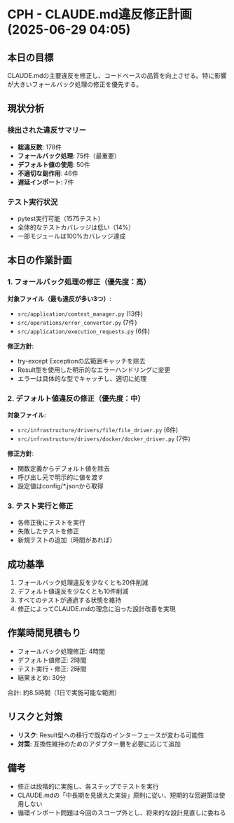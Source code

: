 # CPH - CLAUDE.md違反修正計画 (2025-06-29 04:05)

## 本日の目標
CLAUDE.mdの主要違反を修正し、コードベースの品質を向上させる。特に影響が大きいフォールバック処理の修正を優先する。

## 現状分析
### 検出された違反サマリー
- **総違反数**: 178件
- **フォールバック処理**: 75件（最重要）
- **デフォルト値の使用**: 50件
- **不適切な副作用**: 46件
- **遅延インポート**: 7件

### テスト実行状況
- pytest実行可能（1575テスト）
- 全体的なテストカバレッジは低い（14%）
- 一部モジュールは100%カバレッジ達成

## 本日の作業計画

### 1. フォールバック処理の修正（優先度：高）
**対象ファイル（最も違反が多い3つ）**:
- `src/application/contest_manager.py` (13件)
- `src/operations/error_converter.py` (7件)
- `src/application/execution_requests.py` (6件)

**修正方針**:
- try-except Exceptionの広範囲キャッチを除去
- Result型を使用した明示的なエラーハンドリングに変更
- エラーは具体的な型でキャッチし、適切に処理

### 2. デフォルト値違反の修正（優先度：中）
**対象ファイル**:
- `src/infrastructure/drivers/file/file_driver.py` (6件)
- `src/infrastructure/drivers/docker/docker_driver.py` (7件)

**修正方針**:
- 関数定義からデフォルト値を除去
- 呼び出し元で明示的に値を渡す
- 設定値はconfig/*.jsonから取得

### 3. テスト実行と修正
- 各修正後にテストを実行
- 失敗したテストを修正
- 新規テストの追加（時間があれば）

## 成功基準
1. フォールバック処理違反を少なくとも20件削減
2. デフォルト値違反を少なくとも10件削減
3. すべてのテストが通過する状態を維持
4. 修正によってCLAUDE.mdの理念に沿った設計改善を実現

## 作業時間見積もり
- フォールバック処理修正: 4時間
- デフォルト値修正: 2時間
- テスト実行・修正: 2時間
- 結果まとめ: 30分

合計: 約8.5時間（1日で実施可能な範囲）

## リスクと対策
- **リスク**: Result型への移行で既存のインターフェースが変わる可能性
- **対策**: 互換性維持のためのアダプター層を必要に応じて追加

## 備考
- 修正は段階的に実施し、各ステップでテストを実行
- CLAUDE.mdの「中長期を見据えた実装」原則に従い、短期的な回避策は使用しない
- 循環インポート問題は今回のスコープ外とし、将来的な設計見直しに委ねる
